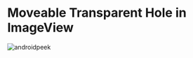 # Moveable Transparent Hole in ImageView

![androidpeek](https://user-images.githubusercontent.com/6244549/35490444-a4bf1616-046d-11e8-87d9-e0371372e276.gif)
